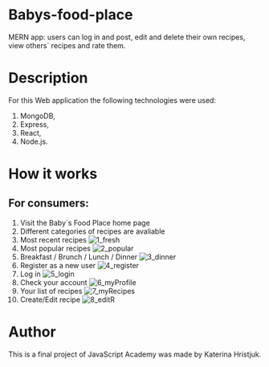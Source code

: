 # Babys-food-place
MERN app: users can log in and post, edit and delete their own recipes, view others` recipes and rate them.

# Description
For this Web application the following technologies were used:
1. MongoDB,
1. Express,
1. React,
1. Node.js.

# How it works

## For consumers:
1. Visit the Baby`s Food Place home page
2. Different categories of recipes are avaliable
3. Most recent recipes
![1_fresh](https://user-images.githubusercontent.com/71920644/129738339-1877fa5e-d02c-4915-bab5-64afc799d766.jpg)
4. Most popular recipes
![2_popular](https://user-images.githubusercontent.com/71920644/129738364-f3f4ee36-2322-4f22-b05c-28e2ed1f54a9.jpg)
5. Breakfast / Brunch / Lunch / Dinner
![3_dinner](https://user-images.githubusercontent.com/71920644/129738383-c532c32a-8a54-4b3b-8ff5-6cf4ef6325eb.jpg)
6. Register as a new user
![4_register](https://user-images.githubusercontent.com/71920644/129738404-bffd649f-11cc-4e43-9a9a-766766b43be2.jpg)
7. Log in
![5_login](https://user-images.githubusercontent.com/71920644/129738425-c1b475fe-8e19-45a1-8055-fbe01198c3bc.jpg)
8. Check your account
![6_myProfile](https://user-images.githubusercontent.com/71920644/129738468-440528a6-4728-4cf1-a675-3fcbbdad7f80.jpg)
9. Your list of recipes
![7_myRecipes](https://user-images.githubusercontent.com/71920644/129738499-2077f2e0-86a5-4f0a-ab28-e5aa69621f08.jpg)
10. Create/Edit recipe
![8_editR](https://user-images.githubusercontent.com/71920644/129738541-771200a7-54ea-4609-a0fa-88a56c53f281.jpg)

# Author
This is a final project of JavaScript Academy was made by Katerina Hristjuk.
